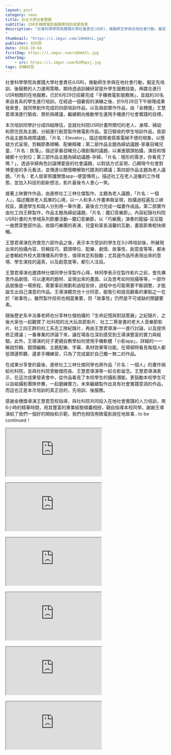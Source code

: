 ```yaml
---
layout: post
category: news
title: 台北大學社會實踐
subtitle: USR手機微電影服務隊培訓成果發表
description: "社會科學學院為實踐大學社會責任(USR)，推動師生參與在地社會行動，擬定先培訓、後服務的人力運用策略，期待透過訓練研習提升學生服務技能，再媒合進行USR相關的在地服務，已於6月29日招募完成「手機微電影服務隊」，並就約30名來自各系的學生進行培訓。在經過一個暑假的演練之後，於9月28日下午辦理成果發表會，就同學創作完成的四部培訓作品，以及兩部實作作品，由「金穗獎」王慧君導演進行驗收、賞析與建議，繼續朝向推動學生運用手機進行社會實踐的目標。
"
thumbnail: "https://i.imgur.com/iQHmkCL.jpg"
publisher: 社科院
date: 2018-10-04
firstImg: https://i.imgur.com/iQHmkCL.jpg
otherImg:
    - src: https://i.imgur.com/NJMSpxj.jpg
tags: 訓練研習
---
```

社會科學學院為實踐大學社會責任(USR)，推動師生參與在地社會行動，擬定先培訓、後服務的人力運用策略，期待透過訓練研習提升學生服務技能，再媒合進行USR相關的在地服務，已於6月29日招募完成「手機微電影服務隊」，並就約30名來自各系的學生進行培訓。在經過一個暑假的演練之後，於9月28日下午辦理成果發表會，就同學創作完成的四部培訓作品，以及兩部實作作品，由「金穗獎」王慧君導演進行驗收、賞析與建議，繼續朝向推動學生運用手機進行社會實踐的目標。

本次培訓同學計分成四組隊伍，並就社科院USR計畫所關切的老人、身障、婦幼和原住民為主題，分組進行創意製作微電影作品。當日驗收的學生培訓作品，首部作品主題為視障議題，「片名：Elevator」，描述視障者搭乘電梯不便的現象，以懸疑方式呈現，剪輯節奏順暢、配樂精確；第二部作品主題為婦幼議題-家暴目睹兒童，「片名：跌落」，描述家暴目睹兒心理創傷的議題，以漸進鏡頭拍攝，演技和情緒都十分到位；第三部作品主題為婦幼議題-孕婦，「片名：隱形的需求，你看見了嗎？」，透過孕婦角色討論博愛座的社會議題，以對話方式呈現，凸顯現今社會對博愛座的多元看法，並傳達以關懷瞭解取代臆測的建議；第四部作品主題為老人議題，「片名：老人居家照護關懷app--便當傳奇」，描述社工在老人送餐的工作樣態，並加入科技的創新想法，影片最後令人會心一笑。

接著上映實作作品，由進修社工三林仕傑製作，主題為老人議題，「片名：一個人」，描述獨居老人孤單的心境，以一人和多人作畫串聯呈現，拍攝過程遍及三峽校區，廣邀學生和路人分別用一筆作畫，最後合力完成一幅畫作成品。第二部實作由社工四王群製作，作品主題為婦幼議題，「片名：魔幻音樂節」，內容紀錄社科院USR計畫的大學城系列節慶活動--魔幻音樂節，以「巧樂團」演奏的龍貓-豆豆龍一曲貫穿整部作品，收錄巧樂團的表演、兒童和家長溫馨的互動，畫面節奏輕快順暢。

王慧君導演在欣賞完六部作品之後，表示本次受訓的學生在3小時培訓後，所展現出來的拍攝內容、剪輯技巧、鏡頭帶位、配樂、劇情、故事性、創意度等等，都未必會輸給外校大眾傳播系的學生，值得肯定和鼓勵；尤其是作品所表現出來的意境、學生演技的逼真，以及創意度等，都引人注目。

王慧君導演也邀請林仕傑同學分享製作心得，林同學表示在製作影片之前，會先構思作品劇情、可以運用的題材、呈現出來的畫面、以及思考如何拍攝等等，一部作品就像是一場旅程，需要事前規劃和過程安排，過程中也可能需要不斷調整，才能誕生出自己滿意的作品。王導演聽完也十分同意，能吸引和提高觀看的重點之一在於「故事性」，雖然製作技術也相當重要，但「故事性」仍然是不可或缺的關鍵要素。

隨後歷史系辛法春老師也分享林仕傑拍攝的「生命記憶與對話策展」之紀錄片，之後大家也一起觀賞了:社科院的北大玩具節影片、社工二蔡旻書的老大人音樂節影片、社工四王群的社工系志工隊紀錄片，再由王慧君導演一一進行討論，以及提供修正建議；一番專業的評論下來，讓在場各位深刻感受到王導演豐富的實力與經驗。此外，王導演的兒子更親自教學如何使用手機軟體「小影app」，詳細的一一解說剪輯、鏡頭編輯、主題配樂、字幕、素材效果等功能，在場頓時看見每個人都低頭邊聆聽、邊拿手機練習，只為了完成屬於自己獨一無二的作品。

在成果分享會的最後，進修社工三林仕傑同學也將作品「片名：一個人」的畫作捐給社科院，並與社科院曾敏傑院長、王慧君導演等一起合影留念。王慧君導演表示，在這次成果發表會中，從作品看見了本校學生的攝影潛能，更鼓勵本校學生可以自組攝影團隊參賽，一起磨練實力，未來繼續製作出具有社會實踐意涵的作品，而這也正是本次培訓的真正目的，先培訓、後服務。

感謝金穗獎導演王慧君蒞校指導，與社科院共同投入在地社會實踐的人力培訓，用6小時的精華時間，用其豐富的專業經驗傾囊相授，親自指導本校同學。謝謝王導演給了我們一個好的開始和示範，我們也相信用微電影說在地故事…to be continued！

<div class="resp-container">
    <iframe class="resp-iframe" src="https://www.youtube.com/embed/jenIe4gMhIg" gesture="media"  allow="encrypted-media" allowfullscreen></iframe>
</div>
<br>
<div class="resp-container">
    <iframe class="resp-iframe" src="https://www.youtube.com/embed/lcmhfa-BP0k" gesture="media"  allow="encrypted-media" allowfullscreen></iframe>
</div>
<br>
<div class="resp-container">
    <iframe class="resp-iframe" src="https://www.youtube.com/embed/hTjuMw1RO0Q" gesture="media"  allow="encrypted-media" allowfullscreen></iframe>
</div>
<br>
<div class="resp-container">
    <iframe class="resp-iframe" src="https://www.youtube.com/embed/X5xDERhd1-E" gesture="media"  allow="encrypted-media" allowfullscreen></iframe>
</div>
<br>
<div class="resp-container">
    <iframe class="resp-iframe" src="https://www.youtube.com/embed/v_KCZJzccxI" gesture="media"  allow="encrypted-media" allowfullscreen></iframe>
</div>
<br>
<div class="resp-container">
    <iframe class="resp-iframe" src="https://www.youtube.com/embed/tI5gORM3iUo" gesture="media"  allow="encrypted-media" allowfullscreen></iframe>
</div>
